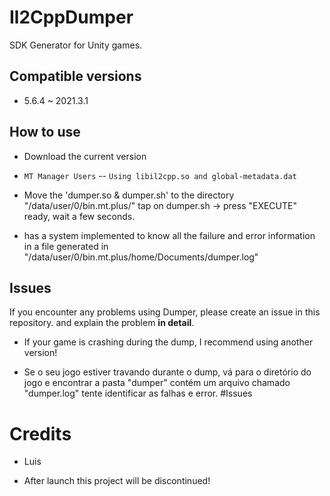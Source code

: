 # Il2CppDumper

SDK Generator for Unity games.

## Compatible versions
- 5.6.4 ~ 2021.3.1

## How to use
- Download the current version
- `MT Manager Users`
-- `Using libil2cpp.so and global-metadata.dat`

- Move the 'dumper.so & dumper.sh' to the directory "/data/user/0/bin.mt.plus/"
    tap on dumper.sh -> press "EXECUTE"
    ready, wait a few seconds.
- has a system implemented to know all the failure and error information in a file generated in "/data/user/0/bin.mt.plus/home/Documents/dumper.log"

## Issues
If you encounter any problems using Dumper, please create an issue in this repository.
and explain the problem **in detail**.

- If your game is crashing during the dump, I recommend using another version!

- Se o seu jogo estiver travando durante o dump, vá para o diretório do jogo e encontrar a pasta "dumper" contém um arquivo chamado "dumper.log" tente identificar as falhas e error. #Issues

# Credits
- Luis


- After launch this project will be discontinued!
